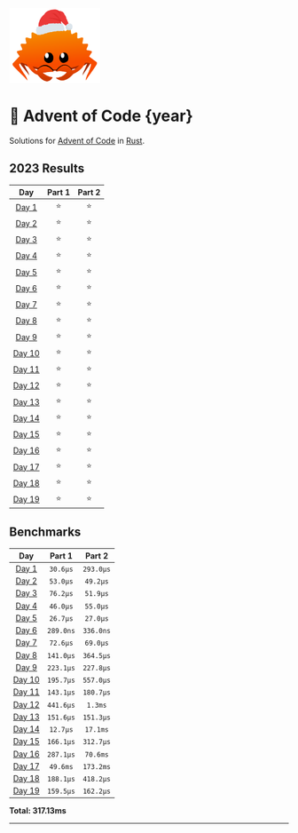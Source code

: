 <img src="./.assets/christmas_ferris.png" width="164">

# 🎄 Advent of Code {year}

Solutions for [Advent of Code](https://adventofcode.com/) in [Rust](https://www.rust-lang.org/).

<!--- advent_readme_stars table --->
## 2023 Results

| Day | Part 1 | Part 2 |
| :---: | :---: | :---: |
| [Day 1](https://adventofcode.com/2023/day/1) | ⭐ | ⭐ |
| [Day 2](https://adventofcode.com/2023/day/2) | ⭐ | ⭐ |
| [Day 3](https://adventofcode.com/2023/day/3) | ⭐ | ⭐ |
| [Day 4](https://adventofcode.com/2023/day/4) | ⭐ | ⭐ |
| [Day 5](https://adventofcode.com/2023/day/5) | ⭐ | ⭐ |
| [Day 6](https://adventofcode.com/2023/day/6) | ⭐ | ⭐ |
| [Day 7](https://adventofcode.com/2023/day/7) | ⭐ | ⭐ |
| [Day 8](https://adventofcode.com/2023/day/8) | ⭐ | ⭐ |
| [Day 9](https://adventofcode.com/2023/day/9) | ⭐ | ⭐ |
| [Day 10](https://adventofcode.com/2023/day/10) | ⭐ | ⭐ |
| [Day 11](https://adventofcode.com/2023/day/11) | ⭐ | ⭐ |
| [Day 12](https://adventofcode.com/2023/day/12) | ⭐ | ⭐ |
| [Day 13](https://adventofcode.com/2023/day/13) | ⭐ | ⭐ |
| [Day 14](https://adventofcode.com/2023/day/14) | ⭐ | ⭐ |
| [Day 15](https://adventofcode.com/2023/day/15) | ⭐ | ⭐ |
| [Day 16](https://adventofcode.com/2023/day/16) | ⭐ | ⭐ |
| [Day 17](https://adventofcode.com/2023/day/17) | ⭐ | ⭐ |
| [Day 18](https://adventofcode.com/2023/day/18) | ⭐ | ⭐ |
| [Day 19](https://adventofcode.com/2023/day/19) | ⭐ | ⭐ |
<!--- advent_readme_stars table --->

<!--- benchmarking table --->
## Benchmarks

| Day | Part 1 | Part 2 |
| :---: | :---: | :---:  |
| [Day 1](./src/bin/01.rs) | `30.6µs` | `293.0µs` |
| [Day 2](./src/bin/02.rs) | `53.0µs` | `49.2µs` |
| [Day 3](./src/bin/03.rs) | `76.2µs` | `51.9µs` |
| [Day 4](./src/bin/04.rs) | `46.0µs` | `55.0µs` |
| [Day 5](./src/bin/05.rs) | `26.7µs` | `27.0µs` |
| [Day 6](./src/bin/06.rs) | `289.0ns` | `336.0ns` |
| [Day 7](./src/bin/07.rs) | `72.6µs` | `69.0µs` |
| [Day 8](./src/bin/08.rs) | `141.0µs` | `364.5µs` |
| [Day 9](./src/bin/09.rs) | `223.1µs` | `227.8µs` |
| [Day 10](./src/bin/10.rs) | `195.7µs` | `557.0µs` |
| [Day 11](./src/bin/11.rs) | `143.1µs` | `180.7µs` |
| [Day 12](./src/bin/12.rs) | `441.6µs` | `1.3ms` |
| [Day 13](./src/bin/13.rs) | `151.6µs` | `151.3µs` |
| [Day 14](./src/bin/14.rs) | `12.7µs` | `17.1ms` |
| [Day 15](./src/bin/15.rs) | `166.1µs` | `312.7µs` |
| [Day 16](./src/bin/16.rs) | `287.1µs` | `70.6ms` |
| [Day 17](./src/bin/17.rs) | `49.6ms` | `173.2ms` |
| [Day 18](./src/bin/18.rs) | `188.1µs` | `418.2µs` |
| [Day 19](./src/bin/19.rs) | `159.5µs` | `162.2µs` |

**Total: 317.13ms**
<!--- benchmarking table --->

---
